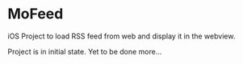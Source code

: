 # MoFeed

iOS Project to load RSS feed from web and display it in the webview.

Project is in initial state. Yet to be done more...

